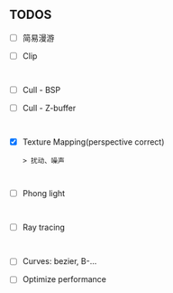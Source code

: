 ## TODOS

- [ ] 简易漫游

- [ ] Clip

      ​

- [ ] Cull - BSP

- [ ] Cull - Z-buffer

      ​

- [x] Texture Mapping(perspective correct)

      > 扰动、噪声

      ​

- [ ] Phong light

      ​

- [ ] Ray tracing

      ​

- [ ] Curves: bezier, B-...

- [ ] Optimize performance